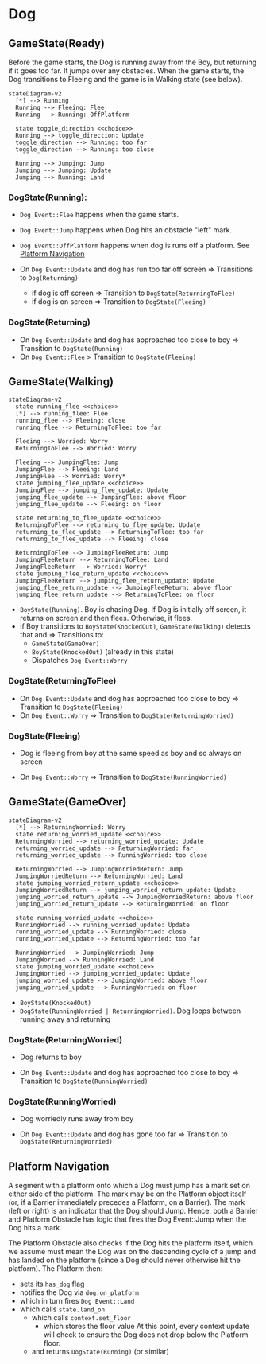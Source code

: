 # Dog

## GameState(Ready)

Before the game starts, the Dog is running away from the Boy, but returning if
it goes too far. It jumps over any obstacles. When the game starts, the Dog
transitions to Fleeing and the game is in Walking state (see below).

```mermaid
stateDiagram-v2
  [*] --> Running
  Running --> Fleeing: Flee
  Running --> Running: OffPlatform

  state toggle_direction <<choice>>
  Running --> toggle_direction: Update
  toggle_direction --> Running: too far
  toggle_direction --> Running: too close

  Running --> Jumping: Jump
  Jumping --> Jumping: Update
  Jumping --> Running: Land

```

### DogState(Running):

- `Dog Event::Flee` happens when the game starts.
- `Dog Event::Jump` happens when Dog hits an obstacle "left" mark.
- `Dog Event::OffPlatform` happens when dog is runs off a platform. See [Platform Navigation](#platform-navigation)
- On `Dog Event::Update` and dog has run too far off screen => Transitions to `Dog(Returning)`

  - if dog is off screen => Transition to `DogState(ReturningToFlee)`
  - if dog is on screen => Transition to `DogState(Fleeing)`

### DogState(Returning)

- On `Dog Event::Update` and dog has approached too close to boy => Transition to `DogState(Running)`
- On `Dog Event::Flee` > Transition to `DogState(Fleeing)`

## GameState(Walking)

```mermaid
stateDiagram-v2
  state running_flee <<choice>>
  [*] --> running_flee: Flee
  running_flee --> Fleeing: close
  running_flee --> ReturningToFlee: too far

  Fleeing --> Worried: Worry
  ReturningToFlee --> Worried: Worry

  Fleeing --> JumpingFlee: Jump
  JumpingFlee --> Fleeing: Land
  JumpingFlee --> Worried: Worry*
  state jumping_flee_update <<choice>>
  JumpingFlee --> jumping_flee_update: Update
  jumping_flee_update --> JumpingFlee: above floor
  jumping_flee_update --> Fleeing: on floor

  state returning_to_flee_update <<choice>>
  ReturningToFlee --> returning_to_flee_update: Update
  returning_to_flee_update --> ReturningToFlee: too far
  returning_to_flee_update --> Fleeing: close

  ReturningToFlee --> JumpingFleeReturn: Jump
  JumpingFleeReturn --> ReturningToFlee: Land
  JumpingFleeReturn --> Worried: Worry*
  state jumping_flee_return_update <<choice>>
  JumpingFleeReturn --> jumping_flee_return_update: Update
  jumping_flee_return_update --> JumpingFleeReturn: above floor
  jumping_flee_return_update --> ReturningToFlee: on floor
```

- `BoyState(Running)`. Boy is chasing Dog. If Dog is initially off screen, it returns on screen and then flees. Otherwise, it flees.
- if Boy transitions to `BoyState(KnockedOut)`, `GameState(Walking)` detects that and => Transitions to:
  - `GameState(GameOver)`
  - `BoyState(KnockedOut)` (already in this state)
  - Dispatches `Dog Event::Worry`

### DogState(ReturningToFlee)

- On `Dog Event::Update` and dog has approached too close to boy => Transition to `DogState(Fleeing)`
- On `Dog Event::Worry` => Transition to `DogState(ReturningWorried)`

### DogState(Fleeing)

- Dog is fleeing from boy at the same speed as boy and so always on screen

- On `Dog Event::Worry` => Transition to `DogState(RunningWorried)`

## GameState(GameOver)

```mermaid
stateDiagram-v2
  [*] --> ReturningWorried: Worry
  state returning_worried_update <<choice>>
  ReturningWorried --> returning_worried_update: Update
  returning_worried_update --> ReturningWorried: far
  returning_worried_update --> RunningWorried: too close

  ReturningWorried --> JumpingWorriedReturn: Jump
  JumpingWorriedReturn --> ReturningWorried: Land
  state jumping_worried_return_update <<choice>>
  JumpingWorriedReturn --> jumping_worried_return_update: Update
  jumping_worried_return_update --> JumpingWorriedReturn: above floor
  jumping_worried_return_update --> ReturningWorried: on floor

  state running_worried_update <<choice>>
  RunningWorried --> running_worried_update: Update
  running_worried_update --> RunningWorried: close
  running_worried_update --> ReturningWorried: too far

  RunningWorried --> JumpingWorried: Jump
  JumpingWorried --> RunningWorried: Land
  state jumping_worried_update <<choice>>
  JumpingWorried --> jumping_worried_update: Update
  jumping_worried_update --> JumpingWorried: above floor
  jumping_worried_update --> RunningWorried: on floor
```

- `BoyState(KnockedOut)`
- `DogState(RunningWorried | ReturningWorried)`. Dog loops between running away and returning

### DogState(ReturningWorried)

- Dog returns to boy

- On `Dog Event::Update` and dog has approached too close to boy => Transition to `DogState(RunningWorried)`

### DogState(RunningWorried)

- Dog worriedly runs away from boy

- On `Dog Event::Update` and dog has gone too far => Transition to `DogState(ReturningWorried)`

## Platform Navigation

A segment with a platform onto which a Dog must jump has a mark set on either side of the platform. The mark may be on the Platform object itself (or, if a Barrier immediately precedes a Platform, on a Barrier). The mark (left or right) is an indicator that the Dog should Jump. Hence, both a Barrier and Platform Obstacle has logic that fires the Dog Event::Jump when the Dog hits a mark.

The Platform Obstacle also checks if the Dog hits the platform itself, which we assume must mean the Dog was on the descending cycle of a jump and has landed on the platform (since a Dog should never otherwise hit the platform). The Platform then:

- sets its `has_dog` flag
- notifies the Dog via `dog.on_platform`
- which in turn fires `Dog Event::Land`
- which calls `state.land_on`
  - which calls `context.set_floor`
    - which stores the floor value
      At this point, every context update will check to ensure the Dog does not drop below the Platform floor.
  - and returns `DogState(Running)` (or similar)
